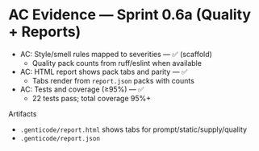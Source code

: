 # AC Evidence — Sprint 0.6a (Quality + Reports)

- AC: Style/smell rules mapped to severities — ✅ (scaffold)
  - Quality pack counts from ruff/eslint when available
- AC: HTML report shows pack tabs and parity — ✅
  - Tabs render from `report.json` packs with counts
- AC: Tests and coverage (≥95%) — ✅
  - 22 tests pass; total coverage 95%+

Artifacts
- `.genticode/report.html` shows tabs for prompt/static/supply/quality
- `.genticode/report.json`
